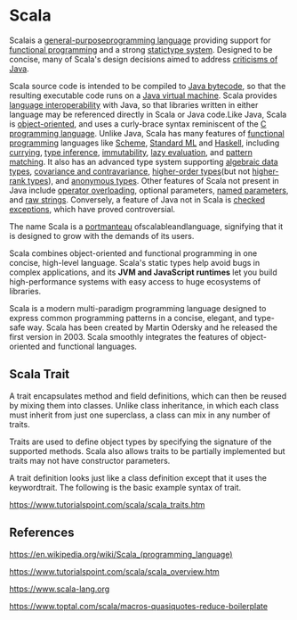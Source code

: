# Scala

Scalais a [general-purpose](https://en.wikipedia.org/wiki/General-purpose_programming_language)[programming language](https://en.wikipedia.org/wiki/Programming_language) providing support for [functional programming](https://en.wikipedia.org/wiki/Functional_programming) and a strong [static](https://en.wikipedia.org/wiki/Static_typing)[type system](https://en.wikipedia.org/wiki/Type_system). Designed to be concise, many of Scala's design decisions aimed to address [criticisms of Java](https://en.wikipedia.org/wiki/Criticism_of_Java).

Scala source code is intended to be compiled to [Java bytecode](https://en.wikipedia.org/wiki/Java_bytecode), so that the resulting executable code runs on a [Java virtual machine](https://en.wikipedia.org/wiki/Java_virtual_machine). Scala provides [language interoperability](https://en.wikipedia.org/wiki/Language_interoperability) with Java, so that libraries written in either language may be referenced directly in Scala or Java code.Like Java, Scala is [object-oriented](https://en.wikipedia.org/wiki/Object-oriented_programming), and uses a curly-brace syntax reminiscent of the [C programming language](https://en.wikipedia.org/wiki/C_(programming_language)). Unlike Java, Scala has many features of [functional programming](https://en.wikipedia.org/wiki/Functional_programming) languages like [Scheme](https://en.wikipedia.org/wiki/Scheme_(programming_language)), [Standard ML](https://en.wikipedia.org/wiki/Standard_ML) and [Haskell](https://en.wikipedia.org/wiki/Haskell_(programming_language)), including [currying](https://en.wikipedia.org/wiki/Currying), [type inference](https://en.wikipedia.org/wiki/Type_inference), [immutability](https://en.wikipedia.org/wiki/Immutability), [lazy evaluation](https://en.wikipedia.org/wiki/Lazy_evaluation), and [pattern matching](https://en.wikipedia.org/wiki/Pattern_matching). It also has an advanced type system supporting [algebraic data types](https://en.wikipedia.org/wiki/Algebraic_data_type), [covariance and contravariance](https://en.wikipedia.org/wiki/Covariance_and_contravariance_(computer_science)), [higher-order types](https://en.wikipedia.org/wiki/Higher-order_type_operator)(but not [higher-rank types](https://en.wikipedia.org/wiki/Parametric_polymorphism)), and [anonymous types](https://en.wikipedia.org/wiki/Anonymous_type). Other features of Scala not present in Java include [operator overloading](https://en.wikipedia.org/wiki/Operator_overloading), optional parameters, [named parameters](https://en.wikipedia.org/wiki/Named_parameter), and [raw strings](https://en.wikipedia.org/wiki/Raw_string). Conversely, a feature of Java not in Scala is [checked exceptions](https://en.wikipedia.org/wiki/Checked_exception), which have proved controversial.

The name Scala is a [portmanteau](https://en.wikipedia.org/wiki/Portmanteau) ofscalableandlanguage, signifying that it is designed to grow with the demands of its users.

Scala combines object-oriented and functional programming in one concise, high-level language. Scala's static types help avoid bugs in complex applications, and its **JVM and JavaScript runtimes** let you build high-performance systems with easy access to huge ecosystems of libraries.

Scala is a modern multi-paradigm programming language designed to express common programming patterns in a concise, elegant, and type-safe way. Scala has been created by Martin Odersky and he released the first version in 2003. Scala smoothly integrates the features of object-oriented and functional languages.

## Scala Trait

A trait encapsulates method and field definitions, which can then be reused by mixing them into classes. Unlike class inheritance, in which each class must inherit from just one superclass, a class can mix in any number of traits.

Traits are used to define object types by specifying the signature of the supported methods. Scala also allows traits to be partially implemented but traits may not have constructor parameters.

A trait definition looks just like a class definition except that it uses the keywordtrait. The following is the basic example syntax of trait.

https://www.tutorialspoint.com/scala/scala_traits.htm

## References

https://en.wikipedia.org/wiki/Scala_(programming_language)

https://www.tutorialspoint.com/scala/scala_overview.htm

https://www.scala-lang.org

https://www.toptal.com/scala/macros-quasiquotes-reduce-boilerplate
